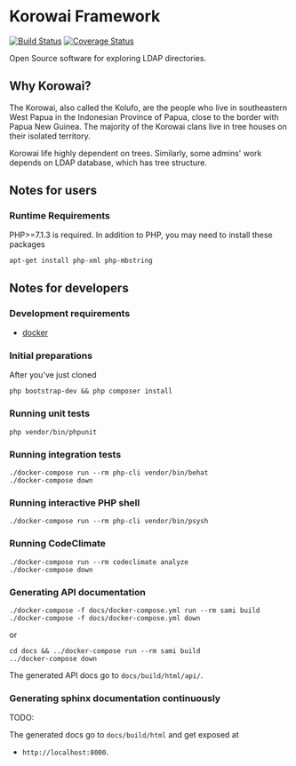 # Korowai Framework

[![Build Status](https://travis-ci.org/korowai/framework.svg?branch=master)](https://travis-ci.org/korowai/framework)
[![Coverage Status](https://coveralls.io/repos/github/korowai/framework/badge.svg?branch=devel)](https://coveralls.io/github/korowai/framework?branch=devel)

Open Source software for exploring LDAP directories.

## Why Korowai?

The Korowai, also called the Kolufo, are the people who live in southeastern
West Papua in the Indonesian Province of Papua, close to the border with Papua
New Guinea. The majority of the Korowai clans live in tree houses on their
isolated territory.

Korowai life highly dependent on trees. Similarly, some admins' work depends on
LDAP database, which has tree structure.

## Notes for users

### Runtime Requirements

PHP>=7.1.3 is required. In addition to PHP, you may need to install these
packages

```shell
apt-get install php-xml php-mbstring
```

## Notes for developers

### Development requirements

- [docker](https://docker.com)

### Initial preparations

After you've just cloned

```shell
php bootstrap-dev && php composer install
```

### Running unit tests

```shell
php vendor/bin/phpunit
```

### Running integration tests

```shell
./docker-compose run --rm php-cli vendor/bin/behat
./docker-compose down
```

### Running interactive PHP shell

```shell
./docker-compose run --rm php-cli vendor/bin/psysh
```

### Running CodeClimate

```shell
./docker-compose run --rm codeclimate analyze
./docker-compose down
```

### Generating API documentation

```shell
./docker-compose -f docs/docker-compose.yml run --rm sami build
./docker-compose -f docs/docker-compose.yml down
```

or

```shell
cd docs && ../docker-compose run --rm sami build
../docker-compose down
```

The generated API docs go to ``docs/build/html/api/``.

### Generating sphinx documentation continuously

TODO:

The generated docs go to ``docs/build/html`` and get exposed at

  - ``http://localhost:8000``.
